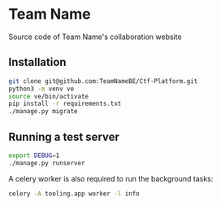 # Team Name

Source code of Team Name's collaboration website

## Installation

```bash
git clone git@github.com:TeamNameBE/Ctf-Platform.git
python3 -m venv ve
source ve/bin/activate
pip install -r requirements.txt
./manage.py migrate
```

## Running a test server

```bash
export DEBUG=1
./manage.py runserver
```

A celery worker is also required to run the background tasks:

```bash
celery -A tooling.app worker -l info
```
